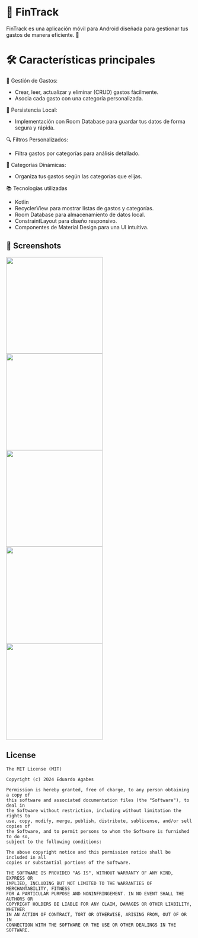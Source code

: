 # 💸 FinTrack
FinTrack es una aplicación móvil para Android diseñada para gestionar tus gastos de manera eficiente. 🚀

# 🛠️ Características principales

📝 Gestión de Gastos:
- Crear, leer, actualizar y eliminar (CRUD) gastos fácilmente.
- Asocia cada gasto con una categoría personalizada.
  
💾 Persistencia Local:
- Implementación con Room Database para guardar tus datos de forma segura y rápida.
  
🔍 Filtros Personalizados:
- Filtra gastos por categorías para análisis detallado.
  
📂 Categorías Dinámicas:
- Organiza tus gastos según las categorías que elijas.
  
📚 Tecnologías utilizadas
- Kotlin
- RecyclerView para mostrar listas de gastos y categorías.
- Room Database para almacenamiento de datos local.
- ConstraintLayout para diseño responsivo.
- Componentes de Material Design para una UI intuitiva.

## :camera_flash: Screenshots
<img src="https://github.com/user-attachments/assets/dac01a69-4d67-49b5-b11e-7713885f5ee1" width=260/> 
<img src="https://github.com/user-attachments/assets/539ddce6-d8eb-4dbe-86dc-34dc3a0a08af" width=260/>
<img src="https://github.com/user-attachments/assets/33cddf64-35eb-49e0-85a1-2ea69a1b4dd1" width=260/>
<img src="https://github.com/user-attachments/assets/e38ad86a-3b29-4034-b456-491700172289" width=260/>
<img src="https://github.com/user-attachments/assets/d4133541-7fc6-4995-b8f9-8d68342c2c62" width=260/>


## License
```
The MIT License (MIT)

Copyright (c) 2024 Eduardo Agabes

Permission is hereby granted, free of charge, to any person obtaining a copy of
this software and associated documentation files (the "Software"), to deal in
the Software without restriction, including without limitation the rights to
use, copy, modify, merge, publish, distribute, sublicense, and/or sell copies of
the Software, and to permit persons to whom the Software is furnished to do so,
subject to the following conditions:

The above copyright notice and this permission notice shall be included in all
copies or substantial portions of the Software.

THE SOFTWARE IS PROVIDED "AS IS", WITHOUT WARRANTY OF ANY KIND, EXPRESS OR
IMPLIED, INCLUDING BUT NOT LIMITED TO THE WARRANTIES OF MERCHANTABILITY, FITNESS
FOR A PARTICULAR PURPOSE AND NONINFRINGEMENT. IN NO EVENT SHALL THE AUTHORS OR
COPYRIGHT HOLDERS BE LIABLE FOR ANY CLAIM, DAMAGES OR OTHER LIABILITY, WHETHER
IN AN ACTION OF CONTRACT, TORT OR OTHERWISE, ARISING FROM, OUT OF OR IN
CONNECTION WITH THE SOFTWARE OR THE USE OR OTHER DEALINGS IN THE SOFTWARE.
```
